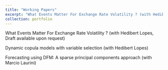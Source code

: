```yaml
---
title: "Working Papers"
excerpt: "What Events Matter For Exchange Rate Volatility ? (with Hedibert Lopes, Draft available upon request)/Dynamic copula models with variable selection (with Hedibert Lopes)/ Forecasting using DFM: A sparse principal components approach (with Marcio Laurini) "
collection: portfolio
---
```


What Events Matter For Exchange Rate Volatility ? (with Hedibert Lopes, Draft available upon request)

Dynamic copula models with variable selection (with Hedibert Lopes)

Forecasting using DFM: A sparse principal components approach (with Marcio Laurini)
